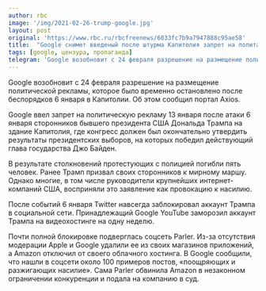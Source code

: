```yaml
---
author: rbc
image: '/img/2021-02-26-trump-google.jpg'
layout: post
original: 'https://www.rbc.ru/rbcfreenews/6033fc7b9a7947888c95ae58'
title:  "Google снимет введеный после штурма Капитолия запрет на политагитацию"
tags: [google, цензура, пропаганда]
telegram: 'Google возобновит с 24 февраля разрешение на размещение политической рекламы, которое было временно остановлено после беспорядков 6 января в Капитолии.'
---
```

Google возобновит с 24 февраля разрешение на размещение политической рекламы, которое было временно остановлено после беспорядков 6 января в Капитолии. Об этом сообщил портал Axios.

Google ввел запрет на политическую рекламу 13 января после атаки 6 января сторонников бывшего президента США Дональда Трампа на здание Капитолия, где конгресс должен был окончательно утвердить результаты президентских выборов, на которых победил действующий глава государства Джо Байден.

В результате столкновений протестующих с полицией погибли пять человек. Ранее Трамп призвал своих сторонников к мирному маршу. Однако многие, в том числе руководители крупнейших интернет-компаний США, восприняли это заявление как провокацию к насилию.

После событий 6 января Twitter навсегда заблокировал аккаунт Трампа в социальной сети. Принадлежащий Google YouTube заморозил аккаунт Трампа на видеохостинге на одну неделю.

Почти полной блокировке подверглась соцсеть Parler. Из-за отсутствия модерации Apple и Google удалили ее из своих магазинов приложений, а Amazon отключил от своего облачного хостинга. В Google сообщили, что нашли в соцсети около 100 примеров постов, «поощряющих и разжигающих насилие». Сама Parler обвинила Amazon в незаконном ограничении конкуренции и подала на компанию в суд.
